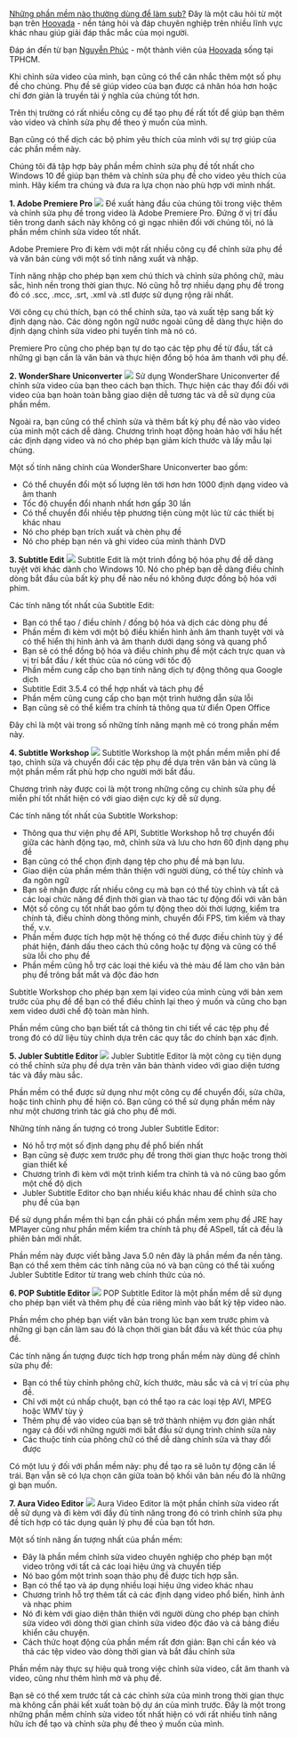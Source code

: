 [Những phần mềm nào thường dùng để làm sub?](https://hoovada.com/question/nhung-phan-mem-nao-thuong-dung-de-lam-sub) Đây là một câu hỏi từ một bạn trên [Hoovada](https://hoovada.com/) - nền tảng hỏi và đáp chuyên nghiệp trên nhiều lĩnh vực khác nhau giúp giải đáp thắc mắc của mọi người.

Đáp án đến từ bạn [Nguyễn Phúc](https://hoovada.com/profile/nguyen-phuc) - một thành viên của [Hoovada](https://hoovada.com/) sống tại TPHCM.

Khi chỉnh sửa video của mình, bạn cũng có thể cân nhắc thêm một số phụ đề cho chúng. Phụ đề sẽ giúp video của bạn được cá nhân hóa hơn hoặc chỉ đơn giản là truyền tải ý nghĩa của chúng tốt hơn.

Trên thị trường có rất nhiều công cụ để tạo phụ đề rất tốt để giúp bạn thêm vào video và chỉnh sửa phụ đề theo ý muốn của mình.

Bạn cũng có thể dịch các bộ phim yêu thích của mình với sự trợ giúp của các phần mềm này.

Chúng tôi đã tập hợp bảy phần mềm chỉnh sửa phụ đề tốt nhất cho Windows 10 để giúp bạn thêm và chỉnh sửa phụ đề cho video yêu thích của mình. Hãy kiểm tra chúng và đưa ra lựa chọn nào phù hợp với mình nhất.

**1. Adobe Premiere Pro**
![](https://images.viblo.asia/d9fbccbb-66ba-4b61-bb95-bfa36850eca3.jpg)
Đề xuất hàng đầu của chúng tôi trong việc thêm và chỉnh sửa phụ đề trong video là Adobe Premiere Pro. Đứng ở vị trí đầu tiên trong danh sách này không có gì ngạc nhiên đối với chúng tôi, nó là phần mềm chỉnh sửa video tốt nhất.

Adobe Premiere Pro đi kèm với một rất nhiều công cụ để chỉnh sửa phụ đề và văn bản cùng với một số tính năng xuất và nhập.

Tính năng nhập cho phép bạn xem chú thích và chỉnh sửa phông chữ, màu sắc, hình nền trong thời gian thực. Nó cũng hỗ trợ nhiều dạng phụ đề trong đó có .scc, .mcc, .srt, .xml và .stl được sử dụng rộng rãi nhất.

Với công cụ chú thích, bạn có thể chỉnh sửa, tạo và xuất tệp sang bất kỳ định dạng nào. Các dòng ngôn ngữ nước ngoài cũng dễ dàng thực hiện do định dạng chỉnh sửa video phi tuyến tính mà nó có.

Premiere Pro cũng cho phép bạn tự do tạo các tệp phụ đề từ đầu, tất cả những gì bạn cần là văn bản và thực hiện đồng bộ hóa âm thanh với phụ đề.

**2. WonderShare Uniconverter**
![](https://images.viblo.asia/8b14e3c7-7eaf-44c7-82d0-d1c432e90fa8.png)
Sử dụng WonderShare Uniconverter để chỉnh sửa video của bạn theo cách bạn thích. Thực hiện các thay đổi đối với video của bạn hoàn toàn bằng giao diện dễ tương tác và dễ sử dụng của phần mềm.

Ngoài ra, bạn cũng có thể chỉnh sửa và thêm bất kỳ phụ đề nào vào video của mình một cách dễ dàng. Chương trình hoạt động hoàn hảo với hầu hết các định dạng video và nó cho phép bạn giảm kích thước và lấy mẫu lại chúng.

Một số tính năng chính của WonderShare Uniconverter bao gồm:

* Có thể chuyển đổi một số lượng lên tới hơn hơn 1000 định dạng video và âm thanh
* Tốc độ chuyển đổi nhanh nhất hơn gấp 30 lần
* Có thể chuyển đổi nhiều tệp phương tiện cùng một lúc từ các thiết bị khác nhau
* Nó cho phép bạn trích xuất và chèn phụ đề
* Nó cho phép bạn nén và ghi video của mình thành DVD

**3. Subtitle Edit**
![](https://images.viblo.asia/8f473237-7324-4705-b6e0-d05e14db744c.png)
Subtitle Edit là một trình đồng bộ hóa phụ đề dễ dàng tuyệt vời khác dành cho Windows 10. Nó cho phép bạn dễ dàng điều chỉnh dòng bắt đầu của bất kỳ phụ đề nào nếu nó không được đồng bộ hóa với phim.

Các tính năng tốt nhất của Subtitle Edit:

* Bạn có thể tạo / điều chỉnh / đồng bộ hóa và dịch các dòng phụ đề
* Phần mềm đi kèm với một bộ điều khiển hình ảnh âm thanh tuyệt vời và có thể hiển thị hình ảnh và âm thanh dưới dạng sóng và quang phổ
* Bạn sẽ có thể đồng bộ hóa và điều chỉnh phụ đề một cách trực quan và vị trí bắt đầu / kết thúc của nó cùng với tốc độ
* Phần mềm cung cấp cho bạn tính năng dịch tự động thông qua Google dịch
* Subtitle Edit 3.5.4 có thể hợp nhất và tách phụ đề
* Phần mềm cũng cung cấp cho bạn một trình hướng dẫn sửa lỗi
* Bạn cũng sẽ có thể kiểm tra chính tả thông qua từ điển Open Office

Đây chỉ là một vài trong số những tính năng mạnh mẽ có trong phần mềm này.

**4. Subtitle Workshop**
![](https://images.viblo.asia/6fa15171-02ac-41f8-adc3-abd49a794ff4.jpg)
Subtitle Workshop là một phần mềm miễn phí để tạo, chỉnh sửa và chuyển đổi các tệp phụ đề dựa trên văn bản và cũng là một phần mềm rất phù hợp cho người mới bắt đầu.

Chương trình này được coi là một trong những công cụ chỉnh sửa phụ đề miễn phí tốt nhất hiện có với giao diện cực kỳ dễ sử dụng.

Các tính năng tốt nhất của Subtitle Workshop:

* Thông qua thư viện phụ đề API, Subtitle Workshop hỗ trợ chuyển đổi giữa các hành động tạo, mở, chỉnh sửa và lưu cho hơn 60 định dạng phụ đề
* Bạn cũng có thể chọn định dạng tệp cho phụ đề mà bạn lưu.
* Giao diện của phần mềm thân thiện với người dùng, có thể tùy chỉnh và đa ngôn ngữ
* Bạn sẽ nhận được rất nhiều công cụ mà bạn có thể tùy chỉnh và tất cả các loại chức năng để định thời gian và thao tác tự động đối với văn bản
* Một số công cụ tốt nhất bao gồm tự động theo dõi thời lượng, kiểm tra chính tả, điều chỉnh dòng thông minh, chuyển đổi FPS, tìm kiếm và thay thế, v.v.
* Phần mềm được tích hợp một hệ thống có thể được điều chỉnh tùy ý để phát hiện, đánh dấu theo cách thủ công hoặc tự động và cũng có thể sửa lỗi cho phụ đề
* Phần mềm cũng hỗ trợ các loại thẻ kiểu và thẻ màu để làm cho văn bản phụ đề trông bắt mắt và độc đáo hơn

Subtitle Workshop cho phép bạn xem lại video của mình cùng với bản xem trước của phụ đề để bạn có thể điều chỉnh lại theo ý muốn và cũng cho bạn xem video dưới chế độ toàn màn hình.

Phần mềm cũng cho bạn biết tất cả thông tin chi tiết về các tệp phụ đề trong đó có dữ liệu tùy chỉnh dựa trên các quy tắc do chính bạn xác định.

**5. Jubler Subtitle Editor**
![](https://images.viblo.asia/26c43424-241c-49a3-8840-240a5c937544.jpg)
Jubler Subtitle Editor là một công cụ tiện dụng có thể chỉnh sửa phụ đề dựa trên văn bản thành video với giao diện tương tác và đầy màu sắc.

Phần mềm có thể được sử dụng như một công cụ để chuyển đổi, sửa chữa, hoặc tinh chỉnh phụ đề hiện có. Bạn cũng có thể sử dụng phần mềm này như một chương trình tác giả cho phụ đề mới.

Những tính năng ấn tượng có trong Jubler Subtitle Editor:

* Nó hỗ trợ một số định dạng phụ đề phổ biến nhất
* Bạn cũng sẽ được xem trước phụ đề trong thời gian thực hoặc trong thời gian thiết kế
* Chương trình đi kèm với một trình kiểm tra chính tả và nó cũng bao gồm một chế độ dịch
* Jubler Subtitle Editor cho bạn nhiều kiểu khác nhau để chỉnh sửa cho phụ đề của bạn

Để sử dụng phần mềm thì bạn cần phải có phần mềm xem phụ đề JRE hay MPlayer cũng như phần mềm kiểm tra chính tả phụ đề ASpell, tất cả đều là phiên bản mới nhất.

Phần mềm này được viết bằng Java 5.0 nên đây là phần mềm đa nền tảng. Bạn có thể xem thêm các tính năng của nó và bạn cũng có thể tải xuống Jubler Subtitle Editor từ trang web chính thức của nó.

**6. POP Subtitle Editor**
![](https://images.viblo.asia/354da33c-4828-47df-962a-36569353ee74.png)
POP Subtitle Editor là một phần mềm dễ sử dụng cho phép bạn viết và thêm phụ đề của riêng mình vào bất kỳ tệp video nào.

Phần mềm cho phép bạn viết văn bản trong lúc bạn xem trước phim và những gì bạn cần làm sau đó là chọn thời gian bắt đầu và kết thúc của phụ đề.

Các tính năng ấn tượng được tích hợp trong phần mềm này dùng để chỉnh sửa phụ đề:

* Bạn có thể tùy chỉnh phông chữ, kích thước, màu sắc và cả vị trí của phụ đề.
* Chỉ với một cú nhấp chuột, bạn có thể tạo ra các loại tệp AVI, MPEG hoặc WMV tùy ý
* Thêm phụ đề vào video của bạn sẽ trở thành nhiệm vụ đơn giản nhất ngay cả đối với những người mới bắt đầu sử dụng trình chỉnh sửa này
* Các thuộc tính của phông chữ có thể dễ dàng chỉnh sửa và thay đổi được

Có một lưu ý đối với phần mềm này: phụ đề tạo ra sẽ luôn tự động căn lề trái. Bạn vẫn sẽ có lựa chọn căn giữa toàn bộ khối văn bản nếu đó là những gì bạn muốn.

**7. Aura Video Editor**
![](https://images.viblo.asia/a407fbc5-9ed2-4d96-8a7f-ea3e65f76c16.png)
Aura Video Editor là một phần chỉnh sửa video rất dễ sử dụng và đi kèm với đầy đủ tính năng trong đó có trình chỉnh sửa phụ đề tích hợp có tác dụng quản lý phụ đề của bạn tốt hơn.

Một số tính năng ấn tượng nhất của phần mềm:

* Đây là phần mềm chỉnh sửa video chuyên nghiệp cho phép bạn một video trông với tất cả các loại hiệu ứng và chuyển tiếp
* Nó bao gồm một trình soạn thảo phụ đề được tích hợp sẵn.
* Bạn có thể tạo và áp dụng nhiều loại hiệu ứng video khác nhau
* Chương trình hỗ trợ thêm tất cả các định dạng video phổ biến, hình ảnh và nhạc phim
* Nó đi kèm với giao diện thân thiện với người dùng cho phép bạn chỉnh sửa video với dòng thời gian chỉnh sửa video độc đáo và cả bảng điều khiển câu chuyện.
* Cách thức hoạt động của phần mềm rất đơn giản: Bạn chỉ cần kéo và thả các tệp video vào dòng thời gian và bắt đầu chỉnh sửa

Phần mềm này thực sự hiệu quả trong việc chỉnh sửa video, cắt âm thanh và video, cũng như thêm hình mờ và phụ đề.

Bạn sẽ có thể xem trước tất cả các chỉnh sửa của mình trong thời gian thực mà không cần phải kết xuất toàn bộ dự án của mình trước. Đây là một trong những phần mềm chỉnh sửa video tốt nhất hiện có với rất nhiều tính năng hữu ích để tạo và chỉnh sửa phụ đề theo ý muốn của mình.